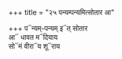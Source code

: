 +++
title = "२५ पन्यम्पन्यमित्सोतार आ"

+++
प᳓न्यम्-पन्यम् इ᳓त् सोतार  
आ᳓ धावत म᳓दियाय  
सो᳓मं वीरा᳓य शू᳓राय